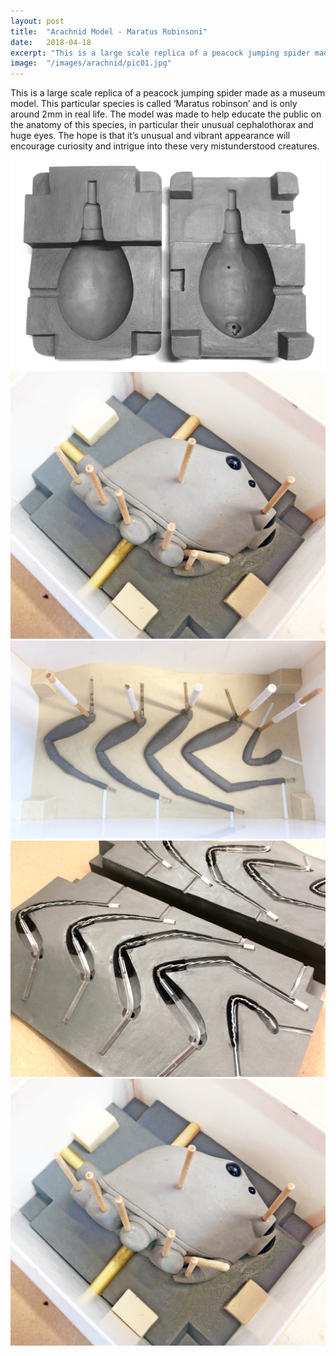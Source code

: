 ```yaml
---
layout: post
title:	"Arachnid Model - Maratus Robinsoni"
date:	2018-04-18
excerpt: "This is a large scale replica of a peacock jumping spider made as a museum model. "
image:	"/images/arachnid/pic01.jpg"
---
```

This is a large scale replica of a peacock jumping spider made as a museum model. This  particular species is called ‘Maratus robinson’ and is only around 2mm in real life. The model was made to help educate the public on the anatomy of this species, in particular their unusual cephalothorax and huge eyes. The hope is that it’s unusual and vibrant appearance will encourage curiosity and intrigue into these very mistunderstood creatures.

<div class="box alt">
	<div class="row 50% uniform">
		<div class="4u"><span class="image fit"><img src="/images/arachnid/pic02.jpg" alt="" /></span></div>
		<div class="4u"><span class="image fit"><img src="/images/arachnid/pic03.jpg" alt="" /></span></div>
		<div class="4u$"><span class="image fit"><img src="/images/arachnid/pic04.jpg" alt="" /></span></div>
		<!-- Break -->
		<div class="4u"><span class="image fit"><img src="/images/arachnid/pic05.jpg" alt="" /></span></div>
		<div class="4u"><span class="image fit"><img src="/images/arachnid/pic06.jpg" alt="" /></span></div>
	</div>
</div>

